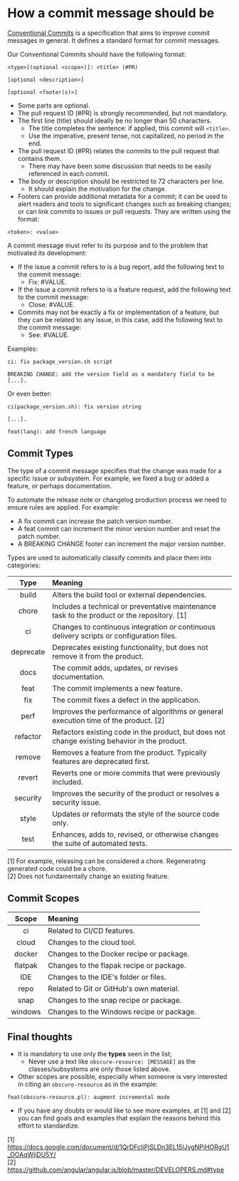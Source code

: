 # How a commit message should be

[Conventional Commits](https://www.conventionalcommits.org/) is a specification that aims to improve commit messages in
general. It defines a standard format for commit messages.

Our Conventional Commits should have the following format:

```text
<type>[(optional <scope>)]: <title> (#PR)

[optional <description>]

[optional <footer(s)>]
```

- Some parts are optional.
- The pull request ID (#PR) is strongly recommended, but not mandatory.
- The first line (title) should ideally be no longer than 50 characters.
  - The title completes the sentence: if applied, this commit will `<title>`.
  - Use the imperative, present tense, not capitalized, no period in the end.
- The pull request ID (#PR) relates the commits to the pull request that contains them.
  - There may have been some discussion that needs to be easily referenced in each commit.
- The body or description should be restricted to 72 characters per line.
  - It should explain the motivation for the change.
- Footers can provide additional metadata for a commit; it can be used to alert readers and tools to significant changes
  such as breaking changes; or can link commits to issues or pull requests. They are written using the format:

```text
<token>: <value>
```

A commit message must refer to its purpose and to the problem that motivated its development:

- If the issue a commit refers to is a bug report, add the following text to the commit message:
  - Fix: #VALUE.
- If the issue a commit refers to is a feature request, add the following text to the commit message:
  - Close: #VALUE.
- Commits may not be exactly a fix or implementation of a feature, but they can be related to any issue, in this case,
  add the following text to the commit message:
  - See: #VALUE.

Examples:

```text
ci: fix package_version.sh script

BREAKING CHANGE: add the version field as a mandatory field to be [...].
```

Or even better:

```text
ci(package_version.sh): fix version string

[...].
```

```text
feat(lang): add french language
```

## Commit Types

The type of a commit message specifies that the change was made for a specific issue or subsystem. For example, we fixed
a bug or added a feature, or perhaps documentation.

To automate the release note or changelog production process we need to ensure rules are applied. For example:

- A fix commit can increase the patch version number.
- A feat commit can increment the minor version number and reset the patch number.
- A BREAKING CHANGE footer can increment the major version number.

Types are used to automatically classify commits and place them into categories:

|   Type    | Meaning                                                                                       |
| :-------: | :-------------------------------------------------------------------------------------------- |
|   build   | Alters the build tool or external dependencies.                                               |
|   chore   | Includes a technical or preventative maintenance task to the product or the repository. [1]   |
|    ci     | Changes to continuous integration or continuous delivery scripts or configuration files.      |
| deprecate | Deprecates existing functionality, but does not remove it from the product.                   |
|   docs    | The commit adds, updates, or revises documentation.                                           |
|   feat    | The commit implements a new feature.                                                          |
|    fix    | The commit fixes a defect in the application.                                                 |
|   perf    | Improves the performance of algorithms or general execution time of the product. [2]          |
| refactor  | Refactors existing code in the product, but does not change existing behavior in the product. |
|  remove   | Removes a feature from the product. Typically features are deprecated first.                  |
|  revert   | Reverts one or more commits that were previously included.                                    |
| security  | Improves the security of the product or resolves a security issue.                            |
|   style   | Updates or reformats the style of the source code only.                                       |
|   test    | Enhances, adds to, revised, or otherwise changes the suite of automated tests.                |

[1] For example, releasing can be considered a chore. Regenerating generated code could be a chore.\
[2] Does not fundamentally change an existing feature.

## Commit Scopes

<!-- textlint-disable -->

|  Scope  | Meaning                                   |
| :-----: | :---------------------------------------- |
|   ci    | Related to CI/CD features.                |
|  cloud  | Changes to the cloud tool.                |
| docker  | Changes to the Docker recipe or package.  |
| flatpak | Changes to the flapak recipe or package.  |
|   IDE   | Changes to the IDE's folder or files.     |
|  repo   | Related to Git or GitHub's own material.  |
|  snap   | Changes to the snap recipe or package.    |
| windows | Changes to the Windows recipe or package. |

<!-- textlint-enable -->

## Final thoughts

- It is mandatory to use only the **types** seen in the list;
  - Never use a text like `obscure-resource: [MESSAGE]` as the classes/subsystems are only those listed above.
- Other scopes are possible, especially when someone is very interested in citing an `obscure-resource` as in the
  example:

```text
feat(obscure-resource.pl): augment incremental mode
```

- If you have any doubts or would like to see more examples, at [1] and [2] you can find goals and examples that explain
  the reasons behind this effort to standardize.

[1] <https://docs.google.com/document/d/1QrDFcIiPjSLDn3EL15IJygNPiHORgU1_OOAqWjiDU5Y/>\
[2] <https://github.com/angular/angular.js/blob/master/DEVELOPERS.md#type>
